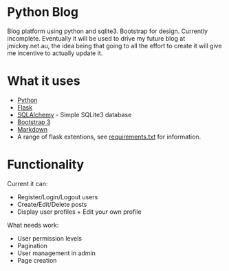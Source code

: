 # Python Blog
Blog platform using python and sqlite3. Bootstrap for design. Currently incomplete.
Eventually it will be used to drive my future blog at jmickey.net.au, the idea being that going to all the effort to create it will give me incentive to actually update it.

# What it uses
* [Python](http://python.org)
* [Flask](http://flask.pocoo.org)
* [SQLAlchemy](http://www.sqlalchemy.org/) - Simple SQLite3 database
* [Bootstrap 3](http://getbootstrap.com)
* [Markdown](http://daringfireball.net/projects/markdown/syntax)
* A range of flask extentions, see [requirements.txt](https://github.com/jaymickey/jmickey-blog/blob/master/requirements.txt) for information.

# Functionality

Current it can:
* Register/Login/Logout users
* Create/Edit/Delete posts
* Display user profiles + Edit your own profile

What needs work:
* User permission levels
* Pagination
* User management in admin
* Page creation

